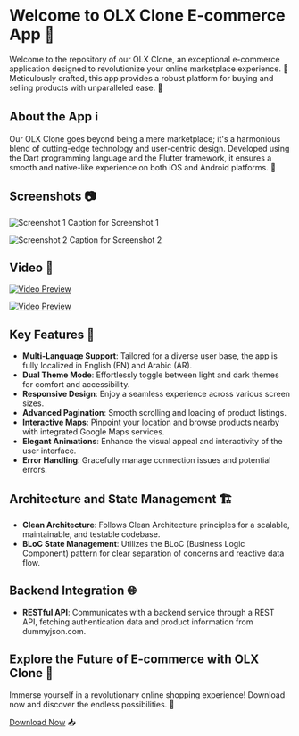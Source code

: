 # Welcome to OLX Clone E-commerce App 🚀

Welcome to the repository of our OLX Clone, an exceptional e-commerce application designed to revolutionize your online marketplace experience. 🛒 Meticulously crafted, this app provides a robust platform for buying and selling products with unparalleled ease. 💼

## About the App ℹ️

Our OLX Clone goes beyond being a mere marketplace; it's a harmonious blend of cutting-edge technology and user-centric design. Developed using the Dart programming language and the Flutter framework, it ensures a smooth and native-like experience on both iOS and Android platforms. 📱

## Screenshots 📷

![Screenshot 1](screenshots/screenshot1.png)
Caption for Screenshot 1

![Screenshot 2](screenshots/screenshot2.png)
Caption for Screenshot 2

## Video 🎥

[![Video Preview](https://img.youtube.com/vi/YOUR_VIDEO_ID_HERE/0.jpg)](https://www.youtube.com/watch?v=zPhuAL88d_M)

[![Video Preview](https://img.youtube.com/vi/YOUR_VIDEO_ID_HERE/0.jpg)](https://www.youtube.com/watch?v=YOUR_VIDEO_ID_HERE)
## Key Features 🔑

- **Multi-Language Support**: Tailored for a diverse user base, the app is fully localized in English (EN) and Arabic (AR).
- **Dual Theme Mode**: Effortlessly toggle between light and dark themes for comfort and accessibility.
- **Responsive Design**: Enjoy a seamless experience across various screen sizes.
- **Advanced Pagination**: Smooth scrolling and loading of product listings.
- **Interactive Maps**: Pinpoint your location and browse products nearby with integrated Google Maps services.
- **Elegant Animations**: Enhance the visual appeal and interactivity of the user interface.
- **Error Handling**: Gracefully manage connection issues and potential errors.

## Architecture and State Management 🏗️

- **Clean Architecture**: Follows Clean Architecture principles for a scalable, maintainable, and testable codebase.
- **BLoC State Management**: Utilizes the BLoC (Business Logic Component) pattern for clear separation of concerns and reactive data flow.

## Backend Integration 🌐

- **RESTful API**: Communicates with a backend service through a REST API, fetching authentication data and product information from dummyjson.com.

## Explore the Future of E-commerce with OLX Clone 🌟

Immerse yourself in a revolutionary online shopping experience! Download now and discover the endless possibilities. 🚀

[Download Now](#) 📥
